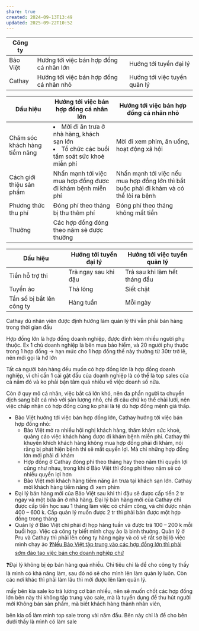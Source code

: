 ```yaml
---
share: true
created: 2024-09-13T13:49
updated: 2025-09-22T10:52
---
```

| Công ty  |                                         |                              |
| -------- | --------------------------------------- | ---------------------------- |
| Bảo Việt | Hướng tới việc bán hợp đồng cá nhân lớn | Hướng tới tuyển đại lý       |
| Cathay   | Hướng tới việc bán hợp đồng cá nhân nhỏ | Hướng tới việc tuyển quản lý |

| Dấu hiệu                      | Hướng tới việc bán hợp đồng cá nhân lớn                                                               | Hướng tới việc bán hợp đồng cá nhân nhỏ                                                 |
| ----------------------------- | ----------------------------------------------------------------------------------------------------- | --------------------------------------------------------------------------------------- |
| Chăm sóc khách hàng tiềm năng | <li>Mời đi ăn trưa ở nhà hàng, khách sạn lớn</li><li>Tổ chức các buổi tầm soát sức khoẻ miễn phí</li> | Mời đi xem phim, ăn uống, hoạt động xã hội                                              |
| Cách giới thiệu sản phẩm      | Nhấn mạnh tới việc mua hợp đồng được đi khám bệnh miễn phí                                            | Nhấn mạnh tới việc nếu mua hợp đồng lớn thì bắt buộc phải đi khám và có thể lòi ra bệnh |
| Phương thức thu phí           | Đóng phí theo tháng bị thu thêm phí                                                                   | Đóng phí theo tháng không mất tiền                                                      |
| Thưởng                        | Các hợp đồng đóng theo năm sẽ được thưởng                                                             |                                                                                         |

| Dấu hiệu                  | Hướng tới tuyển đại lý | Hướng tới việc tuyển quản lý  |
| ------------------------- | ---------------------- | ----------------------------- |
| Tiền hỗ trợ thi           | Trả ngay sau khi đậu   | Trả sau khi làm hết tháng đầu |
| Tuyển ảo                  | Thả lỏng               | Siết chặt                     |
| Tần số bị bắt lên công ty | Hàng tuần              | Mỗi ngày                      |

Cathay dù nhân viên được định hướng làm quản lý thì vẫn phải bán hàng trong thời gian đầu

Hợp đồng lớn là hợp đồng doanh nghiệp, được đính kèm nhiều người phụ thuộc. Ex 1 chủ doanh nghiệp là bên mua bảo hiểm, và 20 người phụ thuộc trong 1 hợp đồng → hạn mức cho 1 hợp đồng thế này thường từ 30tr trở lê, nên mới gọi là hđ lớn

Tất cả người bán hàng đều muốn có hợp đồng lớn là hợp đồng doanh nghiệp, vì chỉ cần 1 cái gật đầu của doanh nghiệp là có thể là top sales của cả năm đó và ko phải bận tâm quá nhiều về việc doanh số nữa.

Còn ở quy mô cá nhân, việc bắt cá lớn khó, nên đa phần người ta chuyển dịch sang bắt cá nhỏ với sản lượng nhỏ, chỉ đi câu chứ ko thể chài lưới, nên việc chấp nhận có hợp đồng cũng ko phải là tệ dù hợp đồng mệnh giá thấp.



- Bảo Việt hướng tới việc bán hợp đồng lớn, Cathay hướng tới việc bán hợp đồng nhỏ:
    - Bảo Việt mở ra nhiều hội nghị khách hàng, thăm khám sức khoẻ, quảng cáo việc khách hàng được đi khám bệnh miễn phí. Cathay thì khuyến khích khách hàng không mua hợp đồng phải đi khám, nói rằng bị phát hiện bệnh thì sẽ mất quyền lợi. Mà chỉ những hợp đồng lớn mới phải đi khám
    - Hợp đồng ở Cathay đóng phí theo tháng hay theo năm thì quyền lợi cũng như nhau, trong khi ở Bảo Việt thì đóng phí theo năm sẽ có nhiều quyền lợi hơn
    - Bảo Việt mời khách hàng tiềm năng ăn trưa tại khách sạn lớn. Cathay mời khách hàng tiềm năng đi xem phim
- Đại lý bán hàng mới của Bảo Việt sau khi thi đậu sẽ được cấp tiền 2 tr ngay và một bữa ăn ở nhà hàng. Đại lý bán hàng mới của Cathay chỉ được cấp tiền học sau 1 tháng làm việc có chấm công, và chỉ được nhận 400 – 600 k. Cấp quản lý muốn được 2 tr thì phải bán được một hợp đồng trong tháng
- Quản lý ở Bảo Việt chỉ phải đi họp hàng tuần và được trả 100 – 200 k mỗi buổi họp. Việc cả công ty biết mình chạy ảo là bình thường. Quản lý ở Pru và Cathay thì phải lên công ty hàng ngày và có vẻ rất sợ bị lộ việc mình chạy ảo
[❓Nếu Bảo Việt tập trung vào các hợp đồng lớn thì phải sớm đào tạo việc bán cho doanh nghiệp chứ](./%E2%9D%93N%E1%BA%BFu%20B%E1%BA%A3o%20Vi%E1%BB%87t%20t%E1%BA%ADp%20trung%20v%C3%A0o%20c%C3%A1c%20h%E1%BB%A3p%20%C4%91%E1%BB%93ng%20l%E1%BB%9Bn%20th%C3%AC%20ph%E1%BA%A3i%20s%E1%BB%9Bm%20%C4%91%C3%A0o%20t%E1%BA%A1o%20vi%E1%BB%87c%20b%C3%A1n%20cho%20doanh%20nghi%E1%BB%87p%20ch%E1%BB%A9.md)

❓Đại lý không bị ép bán hàng quá nhiều. Chỉ tiêu chỉ là để cho công ty thấy là mình có khả năng làm, sau đó nó sẽ cho mình lên làm quản lý luôn. Còn các nơi khác thì phải làm lâu thì mới được lên làm quản lý.

mấy bên kia sale ko trả lương cơ bản nhiều, nên sẽ muốn chốt các hợp đồng lớn
bên này thì không tập trung vào sale, mà là tuyển dụng để thu hút người mới 
Không bán sản phẩm, mà biết khách hàng thành nhân viên, 

bên kia cố làm minh top sale trong vài năm đầu. Bên này chỉ là để cho bên dưới thấy là mình có làm sale
